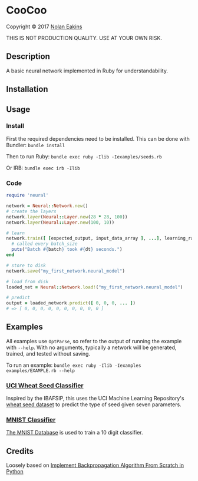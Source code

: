 CooCoo
==========

Copyright &copy; 2017 [Nolan Eakins](mailto:sneakin+at+semanticgap.com)

THIS IS NOT PRODUCTION QUALITY. USE AT YOUR OWN RISK.


Description
----------

A basic neural network implemented in Ruby for understandability.

Installation
-------------


Usage
----------

### Install

First the required dependencies need to be installed. This can be done with Bundler: `bundle install`

Then to run Ruby: `bundle exec ruby -Ilib -Iexamples/seeds.rb`

Or IRB: `bundle exec irb -Ilib`

### Code

```ruby
require 'neural'

network = Neural::Network.new()
# create the layers
network.layer(Neural::Layer.new(28 * 28, 100))
network.layer(Neural::Layer.new(100, 10))

# learn
network.train([ [expected_output, input_data_array ], ...], learning_rate, batch_size) do |net, batch, dt|
  # called every batch_size
  puts("Batch #{batch} took #{dt} seconds.")
end

# store to disk
network.save("my_first_network.neural_model")

# load from disk
loaded_net = Neural::Network.load!("my_first_network.neural_model")

# predict
output = loaded_network.predict([ 0, 0, 0, ... ])
# => [ 0, 0, 0, 0, 0, 0, 0, 0, 0, 0 ]

```

Examples
----------

All examples use `OptParse`, so refer to the output of running the example with `--help`. With no arguments, typically a network will be generated, trained, and tested without saving.

To run an example: `bundle exec ruby -Ilib -Iexamples examples/EXAMPLE.rb --help`

### [UCI Wheat Seed Classifier](examples/seeds.rb)

Inspired by the IBAFSIP, this uses the UCI Machine Learning Repository's [wheat seed dataset](http://archive.ics.uci.edu/ml/datasets/seeds) to predict the type of seed given seven parameters.

### [MNIST Classifier](examples/mnist_classifier.rb)

[The MNIST Database](http://yann.lecun.com/exdb/mnist/) is used to train a 10 digit classifier.


Credits
----------

Loosely based on [Implement Backpropagation Algorithm From Scratch in Python](http://machinelearningmastery.com/implement-backpropagation-algorithm-scratch-python/)

